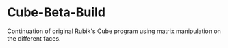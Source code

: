 # Cube-Beta-Build
Continuation of original Rubik's Cube program using matrix manipulation on the different faces. 
